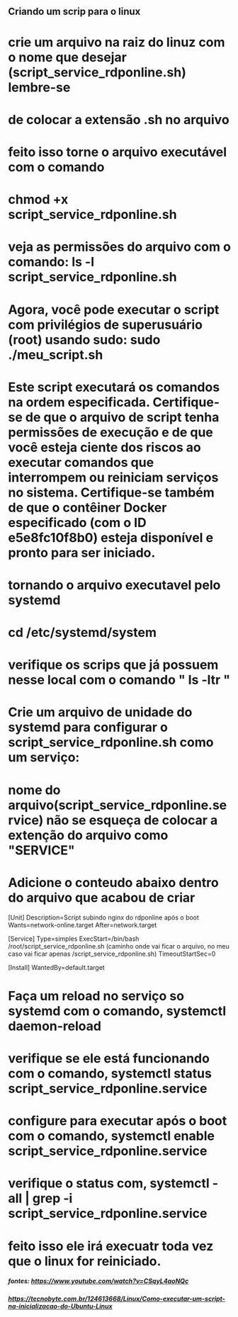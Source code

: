 ## Criando um scrip para o linux

# crie um arquivo na raiz do linuz com o nome que desejar (script_service_rdponline.sh) lembre-se

# de colocar a extensão .sh no arquivo

# feito isso torne o arquivo executável com o comando

# chmod +x script_service_rdponline.sh

# veja as permissões do arquivo com o comando: ls -l script_service_rdponline.sh

# Agora, você pode executar o script com privilégios de superusuário (root) usando sudo: sudo ./meu_script.sh

# Este script executará os comandos na ordem especificada. Certifique-se de que o arquivo de script tenha permissões de execução e de que você esteja ciente dos riscos ao executar comandos que interrompem ou reiniciam serviços no sistema. Certifique-se também de que o contêiner Docker especificado (com o ID e5e8fc10f8b0) esteja disponível e pronto para ser iniciado.

# tornando o arquivo executavel pelo systemd

# cd /etc/systemd/system

# verifique os scrips que já possuem nesse local com o comando " ls -ltr "

# Crie um arquivo de unidade do systemd para configurar o script_service_rdponline.sh como um serviço:

# nome do arquivo(script_service_rdponline.service) não se esqueça de colocar a extenção do arquivo como "SERVICE"

# Adicione o conteudo abaixo dentro do arquivo que acabou de criar

[Unit]
Description=Script subindo nginx do rdponline após o boot
Wants=network-online.target
After=network.target

[Service]
Type=simples
ExecStart=/bin/bash /root/script_service_rdponline.sh (caminho onde vai ficar o arquivo, no meu caso vai ficar apenas /script_service_rdponline.sh)
TimeoutStartSec=0

[Install]
WantedBy=default.target

# Faça um reload no serviço so systemd com o comando, systemctl daemon-reload

# verifique se ele está funcionando com o comando, systemctl status script_service_rdponline.service

# configure para executar após o boot com o comando, systemctl enable script_service_rdponline.service

# verifique o status com, systemctl -all | grep -i script_service_rdponline.service

# feito isso ele irá execuatr toda vez que o linux for reiniciado.

##### fontes: https://www.youtube.com/watch?v=CSqyL4aoNQc

##### https://tecnobyte.com.br/124613668/Linux/Como-executar-um-script-na-inicializacao-do-Ubuntu-Linux

